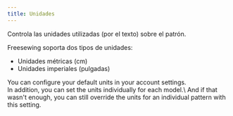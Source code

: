 ```yaml
---
title: Unidades
---
```


Controla las unidades utilizadas (por el texto) sobre el patrón.

Freesewing soporta dos tipos de unidades:

- Unidades métricas (cm)
- Unidades imperiales (pulgadas)

You can configure your default units in your account settings.  
In addition, you can set the units individually for each model.\ And if that wasn't enough, you can still override the units for an individual pattern with this setting.
